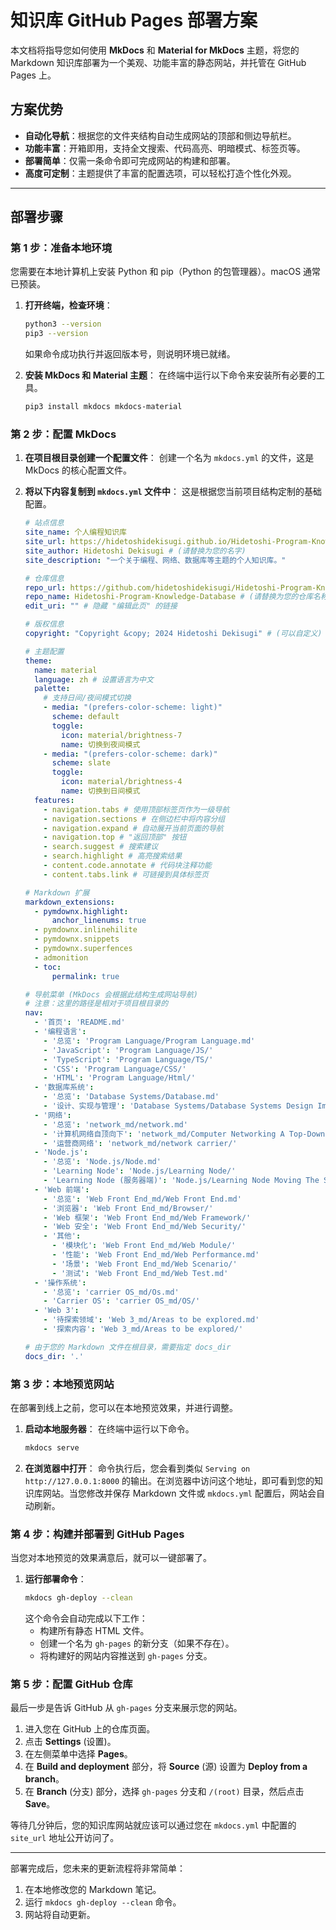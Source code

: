 # 知识库 GitHub Pages 部署方案

本文档将指导您如何使用 **MkDocs** 和 **Material for MkDocs** 主题，将您的 Markdown 知识库部署为一个美观、功能丰富的静态网站，并托管在 GitHub Pages 上。

## 方案优势

- **自动化导航**：根据您的文件夹结构自动生成网站的顶部和侧边导航栏。
- **功能丰富**：开箱即用，支持全文搜索、代码高亮、明暗模式、标签页等。
- **部署简单**：仅需一条命令即可完成网站的构建和部署。
- **高度可定制**：主题提供了丰富的配置选项，可以轻松打造个性化外观。

---

## 部署步骤

### 第 1 步：准备本地环境

您需要在本地计算机上安装 Python 和 pip（Python 的包管理器）。macOS 通常已预装。

1.  **打开终端，检查环境**：
    ```bash
    python3 --version
    pip3 --version
    ```
    如果命令成功执行并返回版本号，则说明环境已就绪。

2.  **安装 MkDocs 和 Material 主题**：
    在终端中运行以下命令来安装所有必要的工具。
    ```bash
    pip3 install mkdocs mkdocs-material
    ```

### 第 2 步：配置 MkDocs

1.  **在项目根目录创建一个配置文件**：
    创建一个名为 `mkdocs.yml` 的文件，这是 MkDocs 的核心配置文件。

2.  **将以下内容复制到 `mkdocs.yml` 文件中**：
    这是根据您当前项目结构定制的基础配置。

    ```yaml
    # 站点信息
    site_name: 个人编程知识库
    site_url: https://hidetoshidekisugi.github.io/Hidetoshi-Program-Knowledge-Database/ # (请替换为您的 GitHub Pages 地址)
    site_author: Hidetoshi Dekisugi # (请替换为您的名字)
    site_description: "一个关于编程、网络、数据库等主题的个人知识库。"

    # 仓库信息
    repo_url: https://github.com/hidetoshidekisugi/Hidetoshi-Program-Knowledge-Database # (请替换为您的 GitHub 仓库地址)
    repo_name: Hidetoshi-Program-Knowledge-Database # (请替换为您的仓库名称)
    edit_uri: "" # 隐藏 "编辑此页" 的链接

    # 版权信息
    copyright: "Copyright &copy; 2024 Hidetoshi Dekisugi" # (可以自定义)

    # 主题配置
    theme:
      name: material
      language: zh # 设置语言为中文
      palette:
        # 支持日间/夜间模式切换
        - media: "(prefers-color-scheme: light)"
          scheme: default
          toggle:
            icon: material/brightness-7
            name: 切换到夜间模式
        - media: "(prefers-color-scheme: dark)"
          scheme: slate
          toggle:
            icon: material/brightness-4
            name: 切换到日间模式
      features:
        - navigation.tabs # 使用顶部标签页作为一级导航
        - navigation.sections # 在侧边栏中将内容分组
        - navigation.expand # 自动展开当前页面的导航
        - navigation.top # "返回顶部" 按钮
        - search.suggest # 搜索建议
        - search.highlight # 高亮搜索结果
        - content.code.annotate # 代码块注释功能
        - content.tabs.link # 可链接到具体标签页

    # Markdown 扩展
    markdown_extensions:
      - pymdownx.highlight:
          anchor_linenums: true
      - pymdownx.inlinehilite
      - pymdownx.snippets
      - pymdownx.superfences
      - admonition
      - toc:
          permalink: true

    # 导航菜单 (MkDocs 会根据此结构生成网站导航)
    # 注意：这里的路径是相对于项目根目录的
    nav:
      - '首页': 'README.md'
      - '编程语言':
        - '总览': 'Program Language/Program Language.md'
        - 'JavaScript': 'Program Language/JS/'
        - 'TypeScript': 'Program Language/TS/'
        - 'CSS': 'Program Language/CSS/'
        - 'HTML': 'Program Language/Html/'
      - '数据库系统':
        - '总览': 'Database Systems/Database.md'
        - '设计、实现与管理': 'Database Systems/Database Systems Design Implementation & Management/'
      - '网络':
        - '总览': 'network_md/network.md'
        - '计算机网络自顶向下': 'network_md/Computer Networking A Top-Down Approach/'
        - '运营商网络': 'network_md/network carrier/'
      - 'Node.js':
        - '总览': 'Node.js/Node.md'
        - 'Learning Node': 'Node.js/Learning Node/'
        - 'Learning Node (服务器端)': 'Node.js/Learning Node Moving The Server Side/'
      - 'Web 前端':
        - '总览': 'Web Front End_md/Web Front End.md'
        - '浏览器': 'Web Front End_md/Browser/'
        - 'Web 框架': 'Web Front End_md/Web Framework/'
        - 'Web 安全': 'Web Front End_md/Web Security/'
        - '其他':
          - '模块化': 'Web Front End_md/Web Module/'
          - '性能': 'Web Front End_md/Web Performance.md'
          - '场景': 'Web Front End_md/Web Scenario/'
          - '测试': 'Web Front End_md/Web Test.md'
      - '操作系统':
        - '总览': 'carrier OS_md/Os.md'
        - 'Carrier OS': 'carrier OS_md/OS/'
      - 'Web 3':
        - '待探索领域': 'Web 3_md/Areas to be explored.md'
        - '探索内容': 'Web 3_md/Areas to be explored/'

    # 由于您的 Markdown 文件在根目录，需要指定 docs_dir
    docs_dir: '.'
    ```

### 第 3 步：本地预览网站

在部署到线上之前，您可以在本地预览效果，并进行调整。

1.  **启动本地服务器**：
    在终端中运行以下命令。
    ```bash
    mkdocs serve
    ```

2.  **在浏览器中打开**：
    命令执行后，您会看到类似 `Serving on http://127.0.0.1:8000` 的输出。在浏览器中访问这个地址，即可看到您的知识库网站。当您修改并保存 Markdown 文件或 `mkdocs.yml` 配置后，网站会自动刷新。

### 第 4 步：构建并部署到 GitHub Pages

当您对本地预览的效果满意后，就可以一键部署了。

1.  **运行部署命令**：
    ```bash
    mkdocs gh-deploy --clean
    ```
    这个命令会自动完成以下工作：
    - 构建所有静态 HTML 文件。
    - 创建一个名为 `gh-pages` 的新分支（如果不存在）。
    - 将构建好的网站内容推送到 `gh-pages` 分支。

### 第 5 步：配置 GitHub 仓库

最后一步是告诉 GitHub 从 `gh-pages` 分支来展示您的网站。

1.  进入您在 GitHub 上的仓库页面。
2.  点击 **Settings** (设置)。
3.  在左侧菜单中选择 **Pages**。
4.  在 **Build and deployment** 部分，将 **Source** (源) 设置为 **Deploy from a branch**。
5.  在 **Branch** (分支) 部分，选择 `gh-pages` 分支和 `/(root)` 目录，然后点击 **Save**。

等待几分钟后，您的知识库网站就应该可以通过您在 `mkdocs.yml` 中配置的 `site_url` 地址公开访问了。

---

部署完成后，您未来的更新流程将非常简单：
1.  在本地修改您的 Markdown 笔记。
2.  运行 `mkdocs gh-deploy --clean` 命令。
3.  网站将自动更新。
